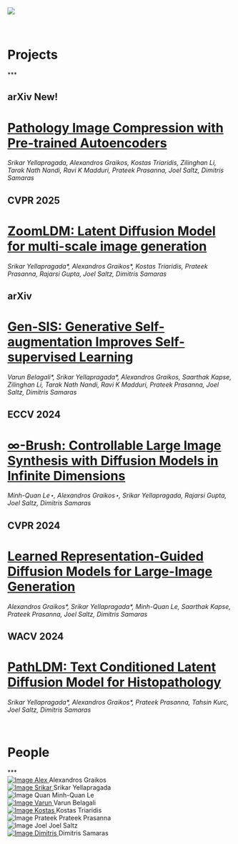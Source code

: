 <div class="container-auto">
    <div class="overflow-scroll text-center">
        <img class="img-card" src="./img/histodiff-social-card-light.png"/>
    </div>
</div>

<br/>
<br/>

<h1 class="text-center">Projects</h1>
***

<br/>

<div class="container text-left">

## <span class="badge text-bg-dark">arXiv</span> <span class="badge text-bg-success">New!</span>
# [Pathology Image Compression with Pre-trained Autoencoders](./docs/projects/pathae)
  _Srikar Yellapragada, Alexandros Graikos, Kostas Triaridis, Zilinghan Li, Tarak Nath Nandi, Ravi K Madduri, Prateek Prasanna, Joel Saltz, Dimitris Samaras_
  <br />

## <span class="badge text-bg-dark">CVPR 2025</span>
# [ZoomLDM: Latent Diffusion Model for multi-scale image generation](./docs/projects/zoomldm)
  _Srikar Yellapragada*, Alexandros Graikos*, Kostas Triaridis, Prateek Prasanna, Rajarsi Gupta, Joel Saltz, Dimitris Samaras_
  <br />

## <span class="badge text-bg-dark">arXiv</span>
# [Gen-SIS: Generative Self-augmentation Improves Self-supervised Learning](./docs/projects/gensis) 
  _Varun Belagali*, Srikar Yellapragada*, Alexandros Graikos, Saarthak Kapse, Zilinghan Li, Tarak Nath Nandi, Ravi K Madduri, Prateek Prasanna, Joel Saltz, Dimitris Samaras_
  <br />

## <span class="badge text-bg-dark">ECCV 2024</span>
# [∞-Brush: Controllable Large Image Synthesis with Diffusion Models in Infinite Dimensions](./docs/projects/infty_brush) 
  _Minh-Quan Le⋆, Alexandros Graikos⋆, Srikar Yellapragada, Rajarsi Gupta, Joel Saltz, Dimitris Samaras_
  <br />

## <span class="badge text-bg-dark">CVPR 2024</span>
# [Learned Representation-Guided Diffusion Models for Large-Image Generation](./docs/projects/large_image) 
  _Alexandros Graikos*, Srikar Yellapragada*, Minh-Quan Le, Saarthak Kapse, Prateek Prasanna, Joel Saltz, Dimitris Samaras_
  <br />

## <span class="badge text-bg-dark">WACV 2024</span>
# [PathLDM: Text Conditioned Latent Diffusion Model for Histopathology](./docs/projects/pathldm) 
  _Srikar Yellapragada*, Alexandros Graikos*, Prateek Prasanna, Tahsin Kurc, Joel Saltz, Dimitris Samaras_

</div>

<br/>

<h1 class="text-center">People</h1>
***

<div class="container text-center">
  <div class="row">
    <div class="col">
      <a href="https://alexgraikos.github.io" target="_blank">
        <img src="./img/people/alex.jpg" alt="Image Alex" class="circle"></img>
      </a>
        Alexandros Graikos
    </div>
    <div class="col">
      <a href="https://srikarym.github.io" target="_blank">
        <img src="./img/people/srikar.jpg" alt="Image Srikar" class="circle"></img>
      </a>
      Srikar Yellapragada
    </div>
    <div class="col">
      <img src="./img/people/quan.jpg" alt="Image Quan" class="circle"></img>
      Minh-Quan Le
    </div>
    <div class="col">
      <a href="https://varunbelagali98.github.io" target="_blank">
        <img src="./img/people/varun.jpg" alt="Image Varun" class="circle"></img>
      </a>
      Varun Belagali
    </div>
    <div class="col">
      <a href="https://kostino.github.io/" target="_blank">
        <img src="./img/people/kostas.jpg" alt="Image Kostas" class="circle"></img>
      </a>
      Kostas Triaridis
    </div>
  </div>
  <div class="row">
    <div class="col">
      <img src="./img/people/prateek.jpg" alt="Image Prateek" class="circle"></img>
      Prateek Prasanna
    </div>
    <div class="col">
      <img src="./img/people/joel.jpg" alt="Image Joel" class="circle"></img>
      Joel Saltz
    </div>
    <div class="col">
      <a href="https://www3.cs.stonybrook.edu/~samaras/" target="_blank">
        <img src="./img/people/dim6cr.jpg" alt="Image Dimitris" class="circle"></img>
      </a>
      Dimitris Samaras
    </div>
  </div>
</div>

